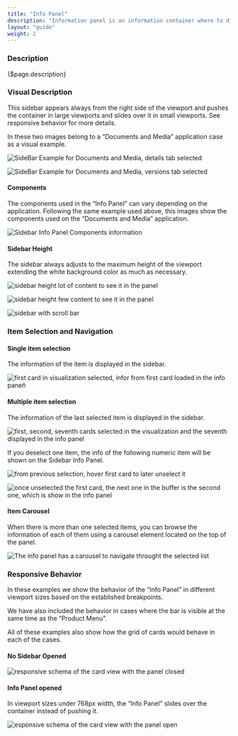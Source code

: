 ```yaml
---
title: "Info Panel"
description: "Information panel is an information container where to display relevant information that does not fit into the table, list, card or any other visualization. This information can be the type you want. Usually it is used to show detail information of an element without navigating deeper in the navigation hierarchy."
layout: "guide"
weight: 2
---
```


### Description

{$page.description}

### Visual Description
This sidebar appears always from the right side of the viewport and pushes the container in large viewports and slides over it in small viewports. See responsive behavior for more details.

In these two images belong to a “Documents and Media” application case as a visual example.

![SideBar Example for Documents and Media, details tab selected](../../../images/SideBarExampleDetails.jpg) 

![SideBar Example for Documents and Media, versions tab selected](../../../images/SideBarExampleVersions.jpg) 

#### Components

The components used in the “Info Panel” can vary depending on the application. Following the same example used above, this images show the components used on the “Documents and Media” application.

![Sidebar Info Panel Components information](../../../images/SidebarInfoPanelComponents.jpg) 

#### Sidebar Height
The sidebar always adjusts to the maximum height of the viewport extending the white background color as much as necessary. 

![sidebar height lot of content to see it in the panel](../../../images/SidebarInfoPanelHeight1.jpg) 

![sidebar height few content to see it in the panel](../../../images/SidebarInfoPanelHeight2.jpg) 

![sidebar with scroll bar](../../../images/SidebarInfoPanelHeight3.jpg) 

### Item Selection and Navigation

#### Single item selection
The information of the item is displayed in the sidebar.

![first card in visualization selected, infor from first card loaded in the info paneñ](../../../images/SidebarInfoPanelSelectionSingle.jpg) 

#### Multiple item selection
The information of the last selected item is displayed in the sidebar.

![first, second, seventh cards selected in the visualization and the seventh displayed in the info panel](../../../images/SidebarInfoPanelSelectionMulti1.jpg) 

If you deselect one item, the info of the following numeric item will be shown on the Sidebar Info Panel.

![from previous selection, hover first card to later unselect it](../../../images/SidebarInfoPanelSelectionMulti2.jpg) 

![once unselected the first card, the next one in the buffer is the second one, which is show in the info panel](../../../images/SidebarInfoPanelSelectionMulti3.jpg) 

#### Item Carousel

When there is more than one selected items, you can browse the information of each of them using a carousel element located on the top of the panel.

![The info panel has a carousel to navigate throught the selected list](../../../images/SidebarInfoPanelCarousel1.jpg) 

### Responsive Behavior

In these examples we show the behavior of the “Info Panel” in different viewport sizes based on the established breakpoints.

We have also included the behavior in cases where the bar is visible at the same time as the “Product Menu”. 

All of these examples also show how the grid of cards would behave in each of the cases.

#### No Sidebar Opened

![responsive schema of the card view with the panel closed](../../../images/SidebarInfoPanelRespIPClose.jpg) 


#### Info Panel opened
In viewport sizes under 768px width, the “Info Panel” slides over the container instead of pushing it.

![esponsive schema of the card view with the panel open](../../../images/SidebarInfoPanelRespIPOpen.jpg) 



